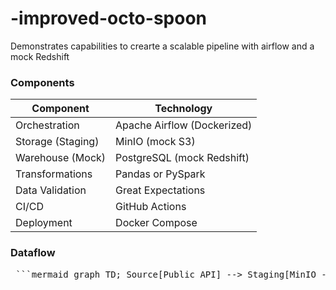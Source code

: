 # -improved-octo-spoon
Demonstrates capabilities to crearte a scalable pipeline with airflow and a mock Redshift

### Components
| **Component**        | **Technology**             |
|----------------------|----------------------------|
| Orchestration        | Apache Airflow (Dockerized)|
| Storage (Staging)    | MinIO (mock S3)            |
| Warehouse (Mock)     | PostgreSQL (mock Redshift) |
| Transformations      | Pandas or PySpark          |
| Data Validation      | Great Expectations         |
| CI/CD                | GitHub Actions             |
| Deployment           | Docker Compose             |

### Dataflow

<pre> ```mermaid graph TD; Source[Public API] --> Staging[MinIO - Raw CSV] Staging --> Airflow[Airflow DAG] Airflow --> Transform[PySpark Transform] Transform --> Validate[Great Expectations] Validate --> Warehouse[PostgreSQL (Mock Redshift)] ``` </pre>